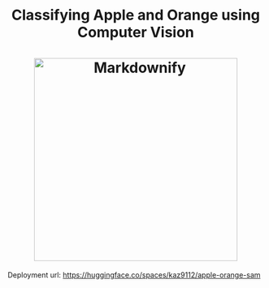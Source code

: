 <h1 align="center">
  <br>
  Classifying Apple and Orange using Computer Vision
  <br>
  <br>
  <img src="https://completedpeople.com/wordpress/wp-content/uploads/2016/04/apples-oranges.jpg" alt="Markdownify" width="400">
  <br>
</h1>




Deployment url: https://huggingface.co/spaces/kaz9112/apple-orange-sam

